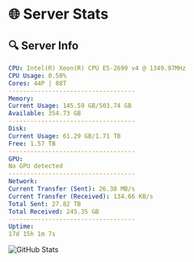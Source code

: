 # 🌐 Server Stats
## 🔍 Server Info
```yaml
CPU: Intel(R) Xeon(R) CPU E5-2699 v4 @ 1349.97MHz
CPU Usage: 0.50%
Cores: 44P | 88T
-----------------------------------
Memory:
Current Usage: 145.59 GB/503.74 GB
Available: 354.73 GB
-----------------------------------
Disk:
Current Usage: 61.29 GB/1.71 TB
Free: 1.57 TB
-----------------------------------
GPU:
No GPU detected
-----------------------------------
Network:
Current Transfer (Sent): 26.38 MB/s
Current Transfer (Received): 134.66 KB/s
Total Sent: 27.82 TB
Total Received: 245.35 GB
-----------------------------------
Uptime:
17d 15h 1m 7s
```
![GitHub Stats](https://img.shields.io/badge/Updated-2025-03-25_12:23:56-blue)